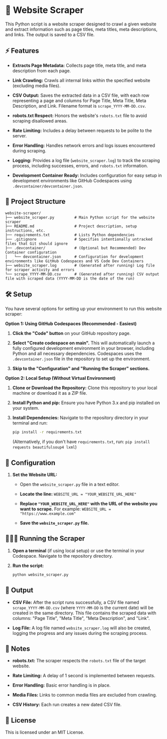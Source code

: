 # 🤖 Website Scraper

This Python script is a website scraper designed to crawl a given website and extract information such as page titles, meta titles, meta descriptions, and links. The output is saved to a CSV file.

## ⚡️ Features

*   **Extracts Page Metadata:**  Collects page title, meta title, and meta description from each page.

*   **Link Crawling:**  Crawls all internal links within the specified website (excluding media files).

*   **CSV Output:**  Saves the extracted data in a CSV file, with each row representing a page and columns for Page Title, Meta Title, Meta Description, and Link.  Filename format is `scrape_YYYY-MM-DD.csv`.

*   **robots.txt Respect:**  Honors the website's `robots.txt` file to avoid scraping disallowed areas.

*   **Rate Limiting:**  Includes a delay between requests to be polite to the server.

*   **Error Handling:**  Handles network errors and logs issues encountered during scraping.

*   **Logging:**  Provides a log file (`website_scraper.log`) to track the scraping process, including successes, errors, and `robots.txt` information.

*   **Development Container Ready:** Includes configuration for easy setup in development environments like GitHub Codespaces using `.devcontainer/devcontainer.json`.

## 🧩 Project Structure

```
website-scraper/
├── website_scraper.py         # Main Python script for the website scraper
├── README.md                  # Project description, setup instructions, etc.
├── requirements.txt           # Lists Python dependencies
├── .gitignore                 # Specifies intentionally untracked files that Git should ignore
├── .devcontainer/             # (Optional but Recommended) Dev Container configuration
│   └── devcontainer.json      # Configuration for development environments like GitHub Codespaces and VS Code Dev Containers
├── website_scraper.log        # (Generated after running) Log file for scraper activity and errors
└── scrape_YYYY-MM-DD.csv      # (Generated after running) CSV output file with scraped data (YYYY-MM-DD is the date of the run)
```

## 🛠️ Setup

You have several options for setting up your environment to run this website scraper:

**Option 1: Using GitHub Codespaces (Recommended - Easiest)**

1.  **Click the "Code" button** on your GitHub repository page.

2.  **Select "Create codespace on main".** This will automatically launch a fully configured development environment in your browser, including Python and all necessary dependencies.  Codespaces uses the `.devcontainer.json` file in the repository to set up the environment.

3.  **Skip to the "Configuration" and "Running the Scraper" sections.**

**Option 2: Local Setup (Without Virtual Environment)**

1.  **Clone or Download the Repository:**  Clone this repository to your local machine or download it as a ZIP file.

2.  **Install Python and pip:** Ensure you have Python 3.x and pip installed on your system.

3.  **Install Dependencies:** Navigate to the repository directory in your terminal and run:

    ```bash
    pip install -r requirements.txt
    ```
    
    (Alternatively, if you don't have `requirements.txt`, run: `pip install requests beautifulsoup4 lxml`)

## 🧩 Configuration

1.  **Set the Website URL:**

    *   Open the `website_scraper.py` file in a text editor.

    *   **Locate the line:** `WEBSITE_URL = "YOUR_WEBSITE_URL_HERE"`

    *   **Replace `"YOUR_WEBSITE_URL_HERE"` with the URL of the website you want to scrape.** For example: `WEBSITE_URL = "https://www.example.com"`

    *   **Save the `website_scraper.py` file.**

## 🏃🏻‍♂️ Running the Scraper

1.  **Open a terminal** (if using local setup) or use the terminal in your Codespace. Navigate to the repository directory.

2.  **Run the script:**

    ```bash
    python website_scraper.py
    ```

## 📄 Output

*   **CSV File:** After the script runs successfully, a CSV file named `scrape_YYYY-MM-DD.csv` (where `YYYY-MM-DD` is the current date) will be created in the same directory. This file contains the scraped data with columns: "Page Title", "Meta Title", "Meta Description", and "Link".

*   **Log File:** A log file named `website_scraper.log` will also be created, logging the progress and any issues during the scraping process.

## 📝 Notes

*   **robots.txt:** The scraper respects the `robots.txt` file of the target website.

*   **Rate Limiting:** A delay of 1 second is implemented between requests.

*   **Error Handling:** Basic error handling is in place.

*   **Media Files:** Links to common media files are excluded from crawling.

*   **CSV History:**  Each run creates a new dated CSV file.

## 🪪 License

This is licensed under an MIT License.